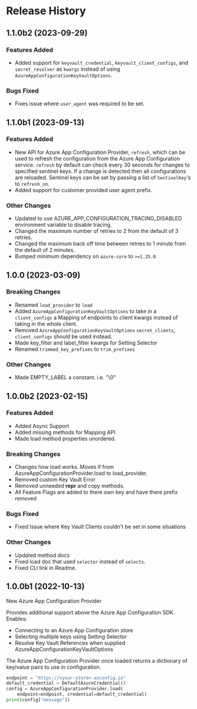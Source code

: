 # Release History

## 1.1.0b2 (2023-09-29)

### Features Added

* Added support for `keyvault_credential`, `keyvault_client_configs`, and `secret_resolver` as `kwargs` instead of using `AzureAppConfigurationKeyVaultOptions`.

### Bugs Fixed

* Fixes issue where `user_agent` was required to be set.

## 1.1.0b1 (2023-09-13)

### Features Added

* New API for Azure App Configuration Provider, `refresh`, which can be used to refresh the configuration from the Azure App Configuration service. `refresh` by default can check every 30 seconds for changes to specified sentinel keys. If a change is detected then all configurations are reloaded. Sentinel keys can be set by passing  a list of `SentinelKey`'s to `refresh_on`.
* Added support for customer provided user agent prefix.

### Other Changes

* Updated to use AZURE_APP_CONFIGURATION_TRACING_DISABLED environment variable to disable tracing.
* Changed the maximum number of retries to 2 from the default of 3 retries.
* Changed the maximum back off time between retries to 1 minute from the default of 2 minutes.
* Bumped minimum dependency on `azure-core` to `>=1.25.0`

## 1.0.0 (2023-03-09)

### Breaking Changes
* Renamed `load_provider` to `load`
* Added `AzureAppConfigurationKeyVaultOptions` to take in a `client_configs` a Mapping of endpoints to client kwargs instead of taking in the whole client.
* Removed `AzureAppConfigurationKeyVaultOptions` `secret_clients`, `client_configs` should be used instead.
* Made key_filter and label_filter kwargs for Setting Selector
* Renamed `trimmed_key_prefixes` to `trim_prefixes`

### Other Changes
* Made EMPTY_LABEL a constant. i.e. "\0"

## 1.0.0b2 (2023-02-15)

### Features Added
* Added Async Support
* Added missing methods for Mapping API
* Made load method properties unordered.

### Breaking Changes
* Changes how load works. Moves if from AzureAppConfigurationProvider.load to load_provider.
* Removed custom Key Vault Error
* Removed unneeded __repr__ and copy methods.
* All Feature Flags are added to there own key and have there prefix removed

### Bugs Fixed
* Fixed Issue where Key Vault Clients couldn't be set in some situations

### Other Changes
* Updated method docs
* Fixed load doc that used `selector` instead of `selects`.
* Fixed CLI link in Readme.

## 1.0.0b1 (2022-10-13)

New Azure App Configuration Provider

Provides additional support above the Azure App Configuration SDK. Enables:
* Connecting to an Azure App Configuration store
* Selecting multiple keys using Setting Selector
* Resolve Key Vault References when supplied AzureAppConfigurationKeyVaultOptions

The Azure App Configuration Provider once loaded returns a dictionary of key/value pairs to use in configuration.

```python
endpoint = "https://<your-store>.azconfig.io"
default_credential = DefaultAzureCredential()
config = AzureAppConfigurationProvider.load(
    endpoint=endpoint, credential=default_credential)
print(config["message"])
```
